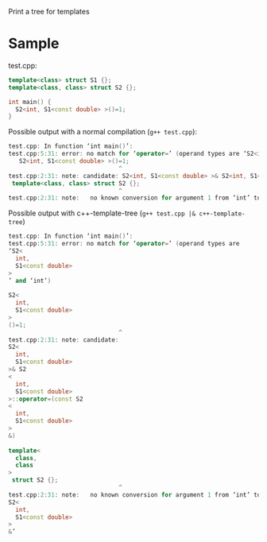 Print a tree for templates

# Sample

test.cpp:

```cpp
template<class> struct S1 {};
template<class, class> struct S2 {};

int main() {
  S2<int, S1<const double> >()=1;
}
```

Possible output with a normal compilation (`g++ test.cpp`):

```cpp
test.cpp: In function ‘int main()’:
test.cpp:5:31: error: no match for ‘operator=’ (operand types are ‘S2<int, S1<const double> >’ and ‘int’)
   S2<int, S1<const double> >()=1;
                               ^
test.cpp:2:31: note: candidate: S2<int, S1<const double> >& S2<int, S1<const double> >::operator=(const S2<int, S1<const double> >&)
 template<class, class> struct S2 {};
                               ^
test.cpp:2:31: note:   no known conversion for argument 1 from ‘int’ to ‘const S2<int, S1<const double> >&’
```

Possible output with c++-template-tree (`g++ test.cpp |& c++-template-tree`)

```cpp
test.cpp: In function ‘int main()’:
test.cpp:5:31: error: no match for ‘operator=’ (operand types are 
‘S2<
  int,
  S1<const double> 
>
’ and ‘int’)
   
S2<
  int,
  S1<const double> 
>
()=1;
                               ^
test.cpp:2:31: note: candidate: 
S2<
  int,
  S1<const double> 
>& S2
<
  int,
  S1<const double> 
>::operator=(const S2
<
  int,
  S1<const double> 
>
&)
 
template<
  class,
  class
>
 struct S2 {};
                               ^
test.cpp:2:31: note:   no known conversion for argument 1 from ‘int’ to ‘const 
S2<
  int,
  S1<const double> 
>
&’
```
